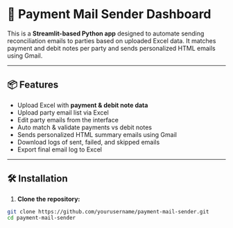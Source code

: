 # 🧾 Payment Mail Sender Dashboard

This is a **Streamlit-based Python app** designed to automate sending reconciliation emails to parties based on uploaded Excel data. It matches payment and debit notes per party and sends personalized HTML emails using Gmail.

---

## 📦 Features

- Upload Excel with **payment & debit note data**
- Upload party email list via Excel
- Edit party emails from the interface
- Auto match & validate payments vs debit notes
- Sends personalized HTML summary emails using Gmail
- Download logs of sent, failed, and skipped emails
- Export final email log to Excel

---

## 🛠️ Installation

1. **Clone the repository:**

```bash
git clone https://github.com/yourusername/payment-mail-sender.git
cd payment-mail-sender
